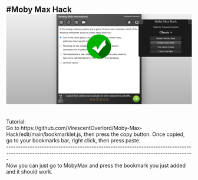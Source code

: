 #Moby Max Hack
<img src="img.png" alt="Img" title="Prev">
<br /> 
------------------------------------------------------------
<br /> 
Tutorial:
<br /> 
Go to https://github.com/VirescentOverlord/Moby-Max-Hack/edit/main/bookmarklet.js, then press the copy button. Once copied, go to your bookmarks bar, right click, then press paste. 
<br />
-------------------------------------------------------------------------------------------------------------------------------------------------------------
<br />
Now you can just go to MobyMax and press the bookmark you just added and it should work.
